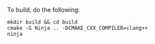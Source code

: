 To build, do the following:

```
mkdir build && cd build
cmake -G Ninja .. -DCMAKE_CXX_COMPILER=clang++
ninja
```
